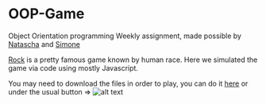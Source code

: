# OOP-Game

Object Orientation programming Weekly assignment, made possible by [Natascha](https://github.com/Natascha2020) and [Simone](https://github.com/simo54)

[Rock](https://en.wikipedia.org/wiki/Rock_paper_scissors) is a pretty famous game known by human race.
Here we simulated the game via code using mostly Javascript.

You may need to download the files in order to play, you can do it [here](https://github.com/simo54/OOP-Game/archive/master.zip) or under the usual button => ![alt text](https://github.com/simo54/OOP-Game/blob/master/githubbutton.PNG "Github Code logo")
